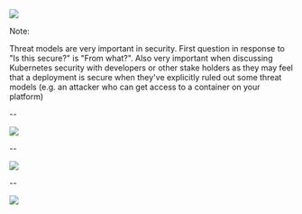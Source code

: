 <image src="/images/threat-model.jpg"/>

Note:

Threat models are very important in security.  First question in response to "Is this secure?" is "From what?".  Also very important when discussing Kubernetes security with developers or other stake holders as they may feel that a deployment is secure when they've explicitly ruled out some threat models (e.g. an attacker who can get access to a container on your platform)

--

<image src="/images/random-attacker.jpg"/>

--

<image src="/images/targeted-attack.jpg"/>

--

<image src="/images/nation-state.jpg"/>

